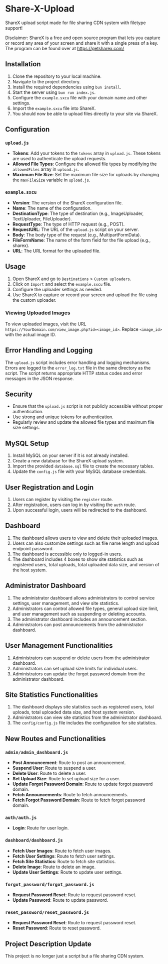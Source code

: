 # Share-X-Upload
ShareX upload script made for file sharing CDN system with filetype support!

Disclaimer: ShareX is a free and open source program that lets you capture or record any area of your screen and share it with a single press of a key.
The program can be found over at https://getsharex.com/

## Installation

1. Clone the repository to your local machine.
2. Navigate to the project directory.
3. Install the required dependencies using `bun install`.
4. Start the server using `bun run index.js`.
5. Configure the `example.sxcu` file with your domain name and other settings.
6. Import the `example.sxcu` file into ShareX.
7. You should now be able to upload files directly to your site via ShareX.

## Configuration

### `upload.js`

- **Tokens**: Add your tokens to the `tokens` array in `upload.js`. These tokens are used to authenticate the upload requests.
- **Allowed File Types**: Configure the allowed file types by modifying the `allowedFiles` array in `upload.js`.
- **Maximum File Size**: Set the maximum file size for uploads by changing the `maxFileSize` variable in `upload.js`.

### `example.sxcu`

- **Version**: The version of the ShareX configuration file.
- **Name**: The name of the configuration.
- **DestinationType**: The type of destination (e.g., ImageUploader, TextUploader, FileUploader).
- **RequestType**: The type of HTTP request (e.g., POST).
- **RequestURL**: The URL of the `upload.js` script on your server.
- **Body**: The body type of the request (e.g., MultipartFormData).
- **FileFormName**: The name of the form field for the file upload (e.g., sharex).
- **URL**: The URL format for the uploaded file.

## Usage

1. Open ShareX and go to `Destinations` > `Custom uploaders`.
2. Click on `Import` and select the `example.sxcu` file.
3. Configure the uploader settings as needed.
4. Use ShareX to capture or record your screen and upload the file using the custom uploader.

### Viewing Uploaded Images

To view uploaded images, visit the URL `https://YourDomain.com/view_image.php?id=<image_id>`. Replace `<image_id>` with the actual image ID.

## Error Handling and Logging

The `upload.js` script includes error handling and logging mechanisms. Errors are logged to the `error_log.txt` file in the same directory as the script. The script returns appropriate HTTP status codes and error messages in the JSON response.

## Security

- Ensure that the `upload.js` script is not publicly accessible without proper authentication.
- Use strong and unique tokens for authentication.
- Regularly review and update the allowed file types and maximum file size settings.

## MySQL Setup

1. Install MySQL on your server if it is not already installed.
2. Create a new database for the ShareX upload system.
3. Import the provided `database.sql` file to create the necessary tables.
4. Update the `config.js` file with your MySQL database credentials.

## User Registration and Login

1. Users can register by visiting the `register` route.
2. After registration, users can log in by visiting the `auth` route.
3. Upon successful login, users will be redirected to the dashboard.

## Dashboard

1. The dashboard allows users to view and delete their uploaded images.
2. Users can also customize settings such as file name length and upload endpoint password.
3. The dashboard is accessible only to logged-in users.
4. The dashboard includes 4 boxes to show site statistics such as registered users, total uploads, total uploaded data size, and version of the host system.

## Administrator Dashboard

1. The administrator dashboard allows administrators to control service settings, user management, and view site statistics.
2. Administrators can control allowed file types, general upload size limit, and user management such as suspending or deleting accounts.
3. The administrator dashboard includes an announcement section.
4. Administrators can post announcements from the administrator dashboard.

## User Management Functionalities

1. Administrators can suspend or delete users from the administrator dashboard.
2. Administrators can set upload size limits for individual users.
3. Administrators can update the forgot password domain from the administrator dashboard.

## Site Statistics Functionalities

1. The dashboard displays site statistics such as registered users, total uploads, total uploaded data size, and host system version.
2. Administrators can view site statistics from the administrator dashboard.
3. The `config/config.js` file includes the configuration for site statistics.

## New Routes and Functionalities

### `admin/admin_dashboard.js`

- **Post Announcement**: Route to post an announcement.
- **Suspend User**: Route to suspend a user.
- **Delete User**: Route to delete a user.
- **Set Upload Size**: Route to set upload size for a user.
- **Update Forgot Password Domain**: Route to update forgot password domain.
- **Fetch Announcements**: Route to fetch announcements.
- **Fetch Forgot Password Domain**: Route to fetch forgot password domain.

### `auth/auth.js`

- **Login**: Route for user login.

### `dashboard/dashboard.js`

- **Fetch User Images**: Route to fetch user images.
- **Fetch User Settings**: Route to fetch user settings.
- **Fetch Site Statistics**: Route to fetch site statistics.
- **Delete Image**: Route to delete an image.
- **Update User Settings**: Route to update user settings.

### `forgot_password/forgot_password.js`

- **Request Password Reset**: Route to request password reset.
- **Update Password**: Route to update password.

### `reset_password/reset_password.js`

- **Request Password Reset**: Route to request password reset.
- **Reset Password**: Route to reset password.

## Project Description Update

This project is no longer just a script but a file sharing CDN system.
